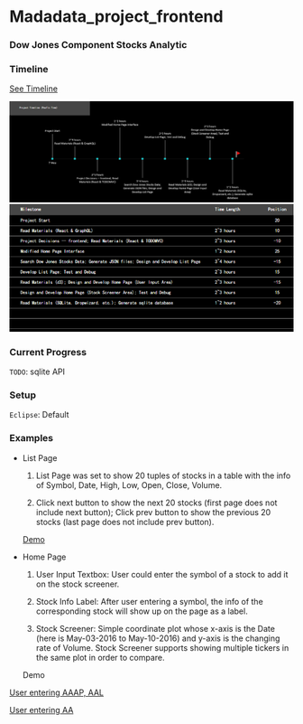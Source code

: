 # Madadata_project_frontend

### Dow Jones Component Stocks Analytic

### Timeline

[See Timeline](https://onedrive.live.com/redir?resid=2A748E6C56A2A5B7!171&authkey=!AI9vtjYleGe5yag&ithint=file%2cxlsx)

![Timeline](https://raw.githubusercontent.com/Tianqi0616/Madadata_project/master/Timeline.PNG)
![Timeline Table](https://github.com/Tianqi0616/Madadata_project/blob/master/Timeline_table.PNG)

### Current Progress

`TODO`: sqlite API

### Setup

`Eclipse`: Default 

### Examples

- List Page

  1) List Page was set to show 20 tuples of stocks in a table with the info of Symbol, Date, High, Low, Open, Close, Volume.

  2) Click next button to show the next 20 stocks (first page does not include next button); Click prev button to show the previous 20 stocks (last page does not include prev button). 

  [Demo](https://github.com/Tianqi0616/Madadata_project/blob/master/DEMO/List%20Page.pdf)

- Home Page

  1) User Input Textbox: User could enter the symbol of a stock to add it on the stock screener.

  2) Stock Info Label: After user entering a symbol, the info of the corresponding stock will show up on the page as a label.

  3) Stock Screener: Simple coordinate plot whose x-axis is the Date (here is May-03-2016 to May-10-2016) and y-axis is the changing rate of Volume. Stock Screener supports showing multiple tickers in the same plot in order to compare.

  Demo

[ User entering AAAP, AAL](https://raw.githubusercontent.com/Tianqi0616/Madadata_project/master/DEMO/Home.PNG)

[ User entering AA](https://raw.githubusercontent.com/Tianqi0616/Madadata_project/master/DEMO/Home_error.PNG)